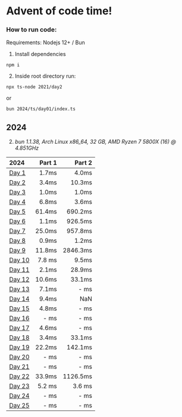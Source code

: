 # Advent of code time!

### How to run code:

Requirements: Nodejs 12+ / Bun

1. Install dependencies

```
npm i
```

2. Inside root directory run:

```
npx ts-node 2021/day2
```

or

```
bun 2024/ts/day01/index.ts
```

## 2024
2. *bun 1.1.38, Arch Linux x86_64, 32 GB, AMD Ryzen 7 5800X (16) @ 4.851GHz*

| 2024 | Part 1 | Part 2 |
| :--- | ---: | ---: |
| [Day 1](/2024/ts/day01/index.ts) | 1.7ms  | 4.0ms  |
| [Day 2](/2024/ts/day02/index.ts) | 3.4ms  | 10.3ms  |
| [Day 3](/2024/ts/day03/index.ts) | 1.0ms  | 1.0ms  |
| [Day 4](/2024/ts/day04/index.ts) | 6.8ms  | 3.6ms  |
| [Day 5](/2024/ts/day05/index.ts) | 61.4ms  | 690.2ms  |
| [Day 6](/2024/ts/day06/index.ts) | 1.1ms  | 926.5ms  |
| [Day 7](/2024/ts/day07/index.ts) | 25.0ms  | 957.8ms  |
| [Day 8](/2024/ts/day08/index.ts) | 0.9ms  | 1.2ms  |
| [Day 9](/2024/ts/day09/index.ts) | 11.8ms  | 2846.3ms  |
| [Day 10](/2024/ts/day10/index.ts) | 7.8 ms | 9.5ms |
| [Day 11](/2024/ts/day11/index.ts) | 2.1ms | 28.9ms |
| [Day 12](/2024/ts/day12/index.ts) | 10.6ms | 33.1ms |
| [Day 13](/2024/ts/day13/index.ts) | 7.1ms | - ms |
| [Day 14](/2024/ts/day14/index.ts) | 9.4ms | NaN |
| [Day 15](/2024/ts/day15/index.ts) | 4.8ms | - ms |
| [Day 16](/2024/ts/day16/index.ts) | - ms | - ms |
| [Day 17](/2024/ts/day17/index.ts) | 4.6ms | - ms |
| [Day 18](/2024/ts/day18/index.ts) | 3.4ms | 33.1ms |
| [Day 19](/2024/ts/day19/index.ts) | 22.2ms | 142.1ms |
| [Day 20](/2024/ts/day20/index.ts) | - ms | - ms |
| [Day 21](/2024/ts/day21/index.ts) | - ms | - ms |
| [Day 22](/2024/ts/day22/index.ts) | 33.9ms | 1126.5ms |
| [Day 23](/2024/ts/day23/index.ts) | 5.2 ms | 3.6 ms |
| [Day 24](/2024/ts/day24/index.ts) | - ms | - ms |
| [Day 25](/2024/ts/day25/index.ts) | - ms | - ms |

